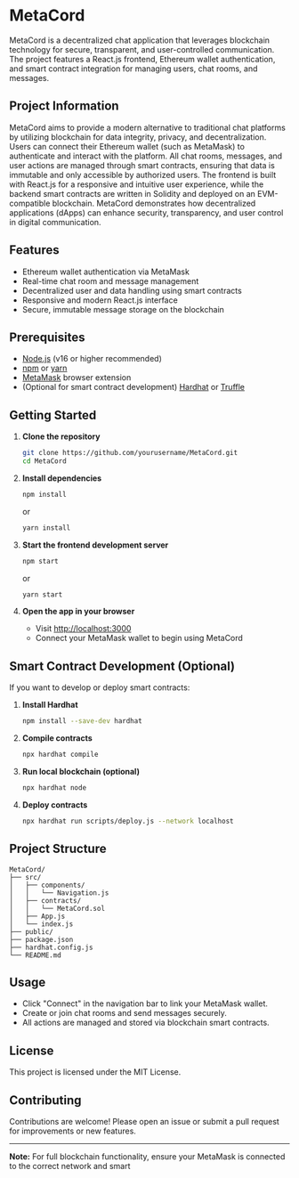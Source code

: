 # MetaCord

MetaCord is a decentralized chat application that leverages blockchain technology for secure, transparent, and user-controlled communication. The project features a React.js frontend, Ethereum wallet authentication, and smart contract integration for managing users, chat rooms, and messages.

## Project Information

MetaCord aims to provide a modern alternative to traditional chat platforms by utilizing blockchain for data integrity, privacy, and decentralization. Users can connect their Ethereum wallet (such as MetaMask) to authenticate and interact with the platform. All chat rooms, messages, and user actions are managed through smart contracts, ensuring that data is immutable and only accessible by authorized users. The frontend is built with React.js for a responsive and intuitive user experience, while the backend smart contracts are written in Solidity and deployed on an EVM-compatible blockchain. MetaCord demonstrates how decentralized applications (dApps) can enhance security, transparency, and user control in digital communication.

## Features

- Ethereum wallet authentication via MetaMask
- Real-time chat room and message management
- Decentralized user and data handling using smart contracts
- Responsive and modern React.js interface
- Secure, immutable message storage on the blockchain

## Prerequisites

- [Node.js](https://nodejs.org/) (v16 or higher recommended)
- [npm](https://www.npmjs.com/) or [yarn](https://yarnpkg.com/)
- [MetaMask](https://metamask.io/) browser extension
- (Optional for smart contract development) [Hardhat](https://hardhat.org/) or [Truffle](https://trufflesuite.com/)

## Getting Started

1. **Clone the repository**
   ```bash
   git clone https://github.com/yourusername/MetaCord.git
   cd MetaCord
   ```

2. **Install dependencies**
   ```bash
   npm install
   ```
   or
   ```bash
   yarn install
   ```

3. **Start the frontend development server**
   ```bash
   npm start
   ```
   or
   ```bash
   yarn start
   ```

4. **Open the app in your browser**
   - Visit [http://localhost:3000](http://localhost:3000)
   - Connect your MetaMask wallet to begin using MetaCord

## Smart Contract Development (Optional)

If you want to develop or deploy smart contracts:

1. **Install Hardhat**
   ```bash
   npm install --save-dev hardhat
   ```

2. **Compile contracts**
   ```bash
   npx hardhat compile
   ```

3. **Run local blockchain (optional)**
   ```bash
   npx hardhat node
   ```

4. **Deploy contracts**
   ```bash
   npx hardhat run scripts/deploy.js --network localhost
   ```

## Project Structure

```
MetaCord/
├── src/
│   ├── components/
│   │   └── Navigation.js
│   ├── contracts/
│   │   └── MetaCord.sol
│   ├── App.js
│   └── index.js
├── public/
├── package.json
├── hardhat.config.js
└── README.md
```

## Usage

- Click "Connect" in the navigation bar to link your MetaMask wallet.
- Create or join chat rooms and send messages securely.
- All actions are managed and stored via blockchain smart contracts.

## License

This project is licensed under the MIT License.

## Contributing

Contributions are welcome! Please open an issue or submit a pull request for improvements or new features.

---

**Note:** For full blockchain functionality, ensure your MetaMask is connected to the correct network and smart
